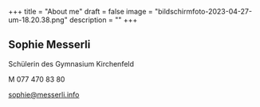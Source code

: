 +++
title = "About me"
draft = false
image = "bildschirmfoto-2023-04-27-um-18.20.38.png"
description = ""
+++
![]()

## Sophie Messerli

Schülerin des Gymnasium Kirchenfeld

M 077 470 83 80

sophie@messerli.info